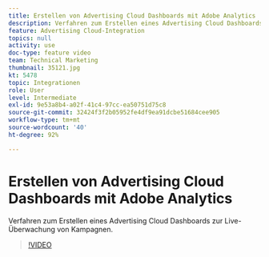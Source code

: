 ```yaml
---
title: Erstellen von Advertising Cloud Dashboards mit Adobe Analytics
description: Verfahren zum Erstellen eines Advertising Cloud Dashboards zur Live-Überwachung von Kampagnen.
feature: Advertising Cloud-Integration
topics: null
activity: use
doc-type: feature video
team: Technical Marketing
thumbnail: 35121.jpg
kt: 5478
topic: Integrationen
role: User
level: Intermediate
exl-id: 9e53a8b4-a02f-41c4-97cc-ea50751d75c8
source-git-commit: 32424f3f2b05952fe4df9ea91dcbe51684cee905
workflow-type: tm+mt
source-wordcount: '40'
ht-degree: 92%

---
```


# Erstellen von Advertising Cloud Dashboards mit Adobe Analytics

Verfahren zum Erstellen eines Advertising Cloud Dashboards zur Live-Überwachung von Kampagnen.

>[!VIDEO](https://video.tv.adobe.com/v/35121/?quality=12&learn=on)
